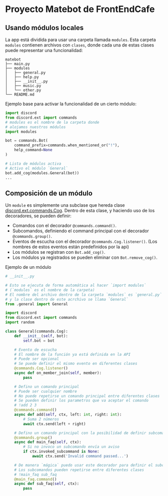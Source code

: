 # Proyecto Matebot de FrontEndCafe

## Usando módulos locales

La app está dividida para usar una carpeta llamada `modules`.
Esta carpeta `modules` contienen archivos con `clases`, donde cada una de estas clases puede representar una funcionalidad:

```
matebot
├── main.py
├── modules
│   ├── general.py
│   ├── help.py
│   ├── __init__.py
│   ├── music.py
│   └── other.py
└── README.md
```

Ejemplo base para activar la funcionalidad de un cierto módulo:

```python
import discord
from discord.ext import commands
# modules es el nombre de la carpeta donde
# alojamos nuestros módulos
import modules

bot = commands.Bot(
    command_prefix=commands.when_mentioned_or("!"),
    help_command=None
)

# Lista de módulos activa
# Activo el módulo `General`
bot.add_cog(modules.General(bot))
...
```

## Composición de un módulo

Un `module` es simplemente una subclase que hereda clase [discord.ext.commands.Cog](https://discordpy.readthedocs.io/en/latest/ext/commands/cogs.html).
Dentro de esta clase, y haciendo uso de los decoradores, se pueden definir:

- Comandos con el decorador `@commands.command()`.
- Subcomandos, definiendo el command principal con el decorador `@commands.group()`.
- Eventos de escucha con el decorador `@commands.Cog.listener()`. (Los nombres de estos eventos están predefinidos por la api)
- Los módulos se registran con `Bot.add_cog()`.
- Los módulos ya registrados se pueden eliminar con `Bot.remove_cog()`.

Ejemplo de un módulo
```python
# __init__.py

# Esto se ejecuta de forma automática al hacer `import modules`
# (`modules` es el nombre de la carpeta)
# El nombre del archivo dentro de la carpeta `modules` es `general.py`
# y la clase dentro de este acrchivo se llama `General`
from .general import General
```

```python
import discord
from discord.ext import commands
import random

class General(commands.Cog):
    def __init__(self, bot):
        self.bot = bot

    # Evento de escucha
    # El nombre de la función ya está definida en la API
    # Puede ser opcional
    # Se puede definir el mismo evento en diferentes clases
    @commands.Cog.listener()
    async def on_member_join(self, member):
        pass

    # Defino un comando principal
    # Puede ser cualquier nombre
    # No puede repetirse un comando principal entre diferentes clases
    # Se pueden definir los parametros que va aceptar el comando
    # !add 2 3
    @commands.command()
    async def add(self, ctx, left: int, right: int):
        # Suma 2 números
        await ctx.send(left + right)

    # Defino un comando principal con la posibilidad de definir subcomandos
    @commands.group()
    async def main_faq(self, ctx):
        # Si no invoco un subcomando envía un aviso
        if ctx.invoked_subcommand is None:
            await ctx.send('Invalid command passed...')

    # De manera `mágica` puedo usar este decorador para definir el subcomando
    # Los subcomandos pueden repetirse entre diferentes clases
    # !main_faq sub_faq
    @main_faq.command()
    async def sub_faq(self, ctx):
        pass
```

